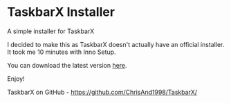 # TaskbarX Installer
A simple installer for TaskbarX

I decided to make this as TaskbarX doesn't actually have an official installer. It took me 10 minutes with Inno Setup.

You can download the latest version [here](https://github.com/oliverstech/TaskbarX-Installer/releases/latest).

Enjoy!

TaskbarX on GitHub - https://github.com/ChrisAnd1998/TaskbarX/

